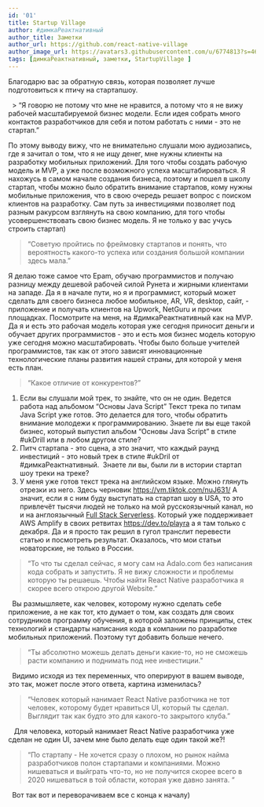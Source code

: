 ```yaml
---
id: '01'
title: Startup Village
author: #димкаРеактнативный
author_title: Заметки
author_url: https://github.com/react-native-village
author_image_url: https://avatars3.githubusercontent.com/u/6774813?s=460&u=6e1faef60abb6e3a9f746fd96569e2377975c9ec&v=4
tags: [димкаРеактнативный, заметки, StartupVillage ]
---
```


Благодарю  вас за обратную связь, которая позволяет лучше подготовиться к птичу на стартапшоу.

  > “Я говорю не потому что мне не нравится, а потому что я не вижу рабочей масштабируемой бизнес модели. Если идея собрать много контактов разработчиков для себя и потом работать с ними - это не стартап.”

По этому выводу вижу, что не внимательно слушали мою аудиозапись, где я зачитал о том, что я не ищу денег, мне нужны клиенты на разработку мобильных приложений. Для того чтобы создать рабочую модель и MVP, а уже после возможного успеха масштабироваться. Я нахожусь в самом начале создания бизнеса, поэтому и пошел в школу стартап, чтобы можно было обратить внимание стартапов, кому нужны мобильные приложения, что в свою очередь решает вопрос с поиском клиентов на разработку.
Сам путь за инвестициями позволяет под разным ракурсом взглянуть на свою компанию, для того чтобы усовершенствовать свою бизнес модель.
Я не только у вас учусь строить стартап)


> “Советую пройтись по фреймовку стартапов и понять, что вероятность какого-то успеха или создания большой компании здесь мала.”

Я делаю тоже самое что Epam, обучаю программистов и получаю разницу между дешевой рабочей силой Рунета и жирными клиентами на западе.
Да я в начале пути, но я и программист, который может сделать для своего бизнеса любое мобильное, AR, VR, desktop, сайт, - приложение и получать клиентов на Upwork, NetGuru и прочих площадках.
Посмотрите на меня, на #димкаРеактнативный как на MVP.
Да я и есть это рабочая модель которая уже сегодня приносит деньги и обучает других программистов - это и есть моя бизнес модель которую уже сегодня можно масштабировать. Чтобы было больше учителей программистов, так как от этого зависят инновационные технологические планы развития нашей страны, для которой у меня есть план.

> “Какое отличие от конкурентов?”

1. Если вы слушали мой трек, то знайте, что он не один. Ведется работа над альбомом “Основы Java Script” Текст трека по типам Java Script уже готов. Это делается для того, чтобы обратить внимание молодежи к программированию. Знаете ли вы еще такой бизнес, который выпустил альбом  “Основы Java Script” в стиле #ukDrill или в любом другом стиле?
2. Питч стартапа - это сцена, а это значит, что каждый раунд инвестиций - это новый трек в стиле #ukDril от #димкаРеактнативный.  Знаете ли вы, были ли в истории стартап шоу треки на треке?
3. У меня уже готов текст трека на английском языке. Можно глянуть отрезки из него. Здесь черновик https://vm.tiktok.com/nuJ631/ А значит, если я с ним буду выступать на стартап шоу в USA, то это привлечёт тысячи людей не только на мой русскоязычный канал, но и на англоязычный [Full Stack Serverless](https://dev.to/playra). Который уже поддерживает AWS Amplify в своих ретвитах https://dev.to/playra а я там только с декабря. Да и я просто так решил в гугол транслит перевести статью и посмотреть результат. Оказалось, что мои статьи новаторские, не только в России.   


> “То что ты сделал сейчас, я могу сам на Adalo.com без написания кода собрать и запустить. Я не вижу сложности и проблемы которую ты решаешь. Чтобы найти React Native разработчика я скорее всего открою другой Website.”

  Вы размышляете, как человек, которому нужно сделать себе приложение, а не как тот, кто думает о том, как создать для своих сотрудников программу обучения, в которой заложены принципы, стек технологий и стандарты написания кода в компании по разработке мобильных приложений. Поэтому тут добавить больше нечего.  

> “Ты абсолютно можешь делать деньги какие-то, но не сможешь расти компанию и поднимать под нее инвестиции."

  Видимо исходя из тех переменных, что оперируют в вашем выводе, это так, может после этого ответа, картина изменилась?  

> “Человек который нанимает React Native разботчика не тот человек, которому будет нравиться UI, который ты сделал. Выглядит так как будто это для какого-то закрытого клуба.”

   Для человекa, который нанимает React Native разработчика уже сделан не один UI, зачем мне было делать еще один такой же?! 

> “По стартапу - Не хочется сразу о плохом, но рынок найма разработчиков полон стартапами и компаниями. Можно нишеваться и выйграть что-то, но не получится скорее всего в 2020 нишеваться в той области, которая уже давно занята. “

  Вот так вот и переворачиваем все с конца к началу)     
 
  
